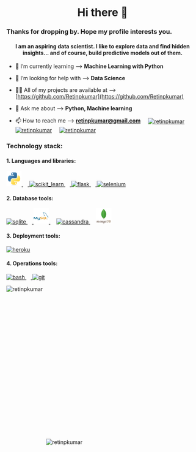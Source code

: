 <h1 align="center">Hi there 👋 </h1> 
<h3>Thanks for dropping by. Hope my profile interests you.</h3>
<h4 align="center">I am an aspiring data scientist. I like to explore data and find hidden insights...
  and of course, build predictive models out of them.</h4>


- 🌱 I’m currently learning --> **Machine Learning with Python**

- 🤝 I’m looking for help with --> **Data Science**

- 👨‍💻 All of my projects are available at --> [https://github.com/Retinpkumar](https://github.com/Retinpkumar)

- 💬 Ask me about --> **Python, Machine learning**

- 📫 How to reach me --> **retinpkumar@gmail.com** &nbsp;&nbsp;&nbsp; <a href="https://twitter.com/retinpkumar" target="blank"><img align="center" src="https://raw.githubusercontent.com/rahuldkjain/github-profile-readme-generator/master/src/images/icons/Social/twitter.svg" alt="retinpkumar" height="20" width="20" /></a> &nbsp;&nbsp;&nbsp; <a href="https://linkedin.com/in/retinpkumar" target="blank"><img align="center" src="https://raw.githubusercontent.com/rahuldkjain/github-profile-readme-generator/master/src/images/icons/Social/linked-in-alt.svg" alt="retinpkumar" height="20" width="20" /></a> &nbsp;&nbsp;&nbsp; <a href="https://kaggle.com/retinpkumar" target="blank"><img align="center" src="https://raw.githubusercontent.com/rahuldkjain/github-profile-readme-generator/master/src/images/icons/Social/kaggle.svg" alt="retinpkumar" height="20" width="20" /></a>

<h3 align="left">Technology stack:</h3> 
<h4 align="left">1. Languages and libraries:</h4>
<p align="left"> 
<a href="https://www.python.org" target="_blank"> <img src="https://raw.githubusercontent.com/devicons/devicon/master/icons/python/python-original.svg" alt="python" width="40" height="40"/> </a> &nbsp;&nbsp;&nbsp;<a href="https://scikit-learn.org/" target="_blank"> <img src="https://upload.wikimedia.org/wikipedia/commons/0/05/Scikit_learn_logo_small.svg" alt="scikit_learn" width="40" height="40"/> </a> &nbsp;&nbsp;&nbsp;<a href="https://flask.palletsprojects.com/" target="_blank"> <img src="https://www.vectorlogo.zone/logos/pocoo_flask/pocoo_flask-icon.svg" alt="flask" width="40" height="40"/> </a> &nbsp;&nbsp;&nbsp;<a href="https://www.selenium.dev" target="_blank"> <img src="https://raw.githubusercontent.com/detain/svg-logos/780f25886640cef088af994181646db2f6b1a3f8/svg/selenium-logo.svg" alt="selenium" width="40" height="40"/> </a>  
</p>

<h4 align="left">2. Database tools:</h4> 
<p align="left"> 
<a href="https://www.sqlite.org/" target="_blank"> <img src="https://www.vectorlogo.zone/logos/sqlite/sqlite-icon.svg" alt="sqlite" width="40" height="40"/> </a> &nbsp;&nbsp;&nbsp;<a href="https://www.mysql.com/" target="_blank"> <img src="https://raw.githubusercontent.com/devicons/devicon/master/icons/mysql/mysql-original-wordmark.svg" alt="mysql" width="40" height="40"/> </a> &nbsp;&nbsp;&nbsp; <a href="https://cassandra.apache.org/" target="_blank"> <img src="https://www.vectorlogo.zone/logos/apache_cassandra/apache_cassandra-icon.svg" alt="cassandra" width="40" height="40"/> </a>&nbsp;&nbsp;&nbsp; <a href="https://www.mongodb.com/" target="_blank"> <img src="https://raw.githubusercontent.com/devicons/devicon/master/icons/mongodb/mongodb-original-wordmark.svg" alt="mongodb" width="40" height="40"/> </a>
</p>

<h4 align="left">3. Deployment tools:</h4>
<p align="left"> 
<a href="https://heroku.com" target="_blank"> <img src="https://www.vectorlogo.zone/logos/heroku/heroku-icon.svg" alt="heroku" width="40" height="40"/> </a>
</p>

<h4 align="left">4. Operations tools:</h4>
<p align="left"> 
<a href="https://www.gnu.org/software/bash/" target="_blank"> <img src="https://www.vectorlogo.zone/logos/gnu_bash/gnu_bash-icon.svg" alt="bash" width="40" height="40"/> </a>  &nbsp;&nbsp;&nbsp;<a href="https://git-scm.com/" target="_blank"> <img src="https://www.vectorlogo.zone/logos/git-scm/git-scm-icon.svg" alt="git" width="40" height="40"/> </a> 
</p>
<p><img align="left" src="https://github-readme-streak-stats.herokuapp.com/?user=retinpkumar&" alt="retinpkumar" / width="400" height = "400"><img align="right" src="https://github-readme-stats.vercel.app/api?username=retinpkumar&show_icons=true&locale=en" alt="retinpkumar" / width="400" height = "400">
</p>
